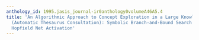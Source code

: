 ```yaml
---
anthology_id: 1995.jasis_journal-ir0anthology0volumeA46A5.4
title: 'An Algorithmic Approach to Concept Exploration in a Large Knowledge Network
  (Automatic Thesaurus Consultation): Symbolic Branch-and-Bound Search vs. Connectionist
  Hopfield Net Activation'
---
```

